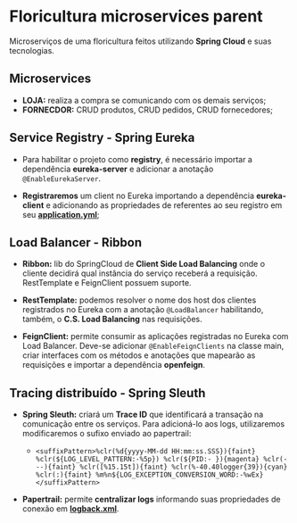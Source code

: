 # Floricultura microservices parent
Microserviços de uma floricultura feitos utilizando **Spring Cloud** e suas tecnologias.

## Microservices
- **LOJA:** realiza a compra se comunicando com os demais serviços;
- **FORNECDOR:** CRUD produtos, CRUD pedidos, CRUD fornecedores;

## Service Registry - Spring Eureka

- Para habilitar o projeto como **registry**, é necessário importar a dependência **eureka-server** e adicionar a anotação `@EnableEurekaServer`.

- **Registraremos** um client no Eureka importando a dependência **eureka-client** e adicionando as propriedades de referentes ao seu registro em seu **[application.yml](https://github.com/VictorMagalhaesSales/microservice-floricultura-parent/blob/master/fornecedor/src/main/resources/application.yml)**;

## Load Balancer - Ribbon

- **Ribbon:** lib do SpringCloud de **Client Side Load Balancing** onde o cliente decidirá qual instância do serviço receberá a requisição. RestTemplate e FeignClient possuem suporte.

- **RestTemplate:** podemos resolver o nome dos host dos clientes registrados no Eureka com a anotação `@LoadBalancer` habilitando, também, o **C.S. Load Balancing** nas requisições.

- **FeignClient:** permite consumir as aplicações registradas no Eureka com Load Balancer. Deve-se adicionar `@EnableFeignClients` na classe main, criar interfaces com os métodos e anotações que mapearão as requisições e importar a dependência **openfeign**.

## Tracing distribuído - Spring Sleuth

- **Spring Sleuth:** criará um **Trace ID** que identificará a transação na comunicação entre os serviços. Para adicioná-lo aos logs, utilizaremos modificaremos o sufixo enviado ao  papertrail:
    - `<suffixPattern>%clr(%d{yyyy-MM-dd HH:mm:ss.SSS}){faint} %clr(${LOG_LEVEL_PATTERN:-%5p}) %clr(${PID:- }){magenta} %clr(---){faint} %clr([%15.15t]){faint} %clr(%-40.40logger{39}){cyan} %clr(:){faint} %m%n${LOG_EXCEPTION_CONVERSION_WORD:-%wEx}</suffixPattern>`

- **Papertrail:** permite **centralizar logs** informando suas propriedades de conexão em **[logback.xml](https://github.com/VictorMagalhaesSales/microservice-floricultura-parent/blob/master/fornecedor/src/main/resources/logback.xml)**. 

